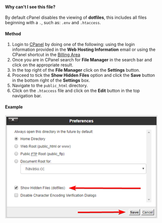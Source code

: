 #### Why can't I see this file?
By default cPanel disables the viewing of **dotfiles**, this includes all files beginning with a ``.``, such as: ``.env`` and ``.htaccess``.

#### Method
1. Login to [CPanel](https://cpanel.hexanenetworks.com) by doing one of the following: using the login information provided in the **Web Hosting Information** email or using the CPanel shortcut in the [Billing Area](https://billing.hexanenetworks.com/)
2. Once you are in CPanel search for **File Manager** in the search bar and click on the appropriate result.
3. In the top right of the **File Manager** click on the **Settings** button. 
4. Proceed to tick the **Show Hidden Files** option and click the **Save** button in the bottom right of the **Settings** box.
5. Navigate to the ``public_html`` directory.
6. Click on the ``.htaccess`` file and click on the **Edit** button in the top navigation bar.

#### Example
![](https://raw.githubusercontent.com/HexaneNetworks/help-assets/master/assets/png/accessing-dotfiles.png)